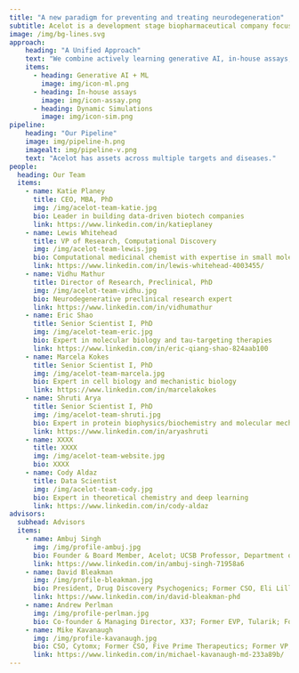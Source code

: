 ```yaml
---
title: "A new paradigm for preventing and treating neurodegeneration"
subtitle: Acelot is a development stage biopharmaceutical company focused on therapies for neurodegenerative disorders. 
image: /img/bg-lines.svg
approach:
    heading: "A Unified Approach"
    text: "We combine actively learning generative AI, in-house assays, and molecular dynamic simulations to unlock novel insights into targeting misfolded proteins where no crystal structures of the target exist."
    items:
      - heading: Generative AI + ML
        image: img/icon-ml.png
      - heading: In-house assays
        image: img/icon-assay.png
      - heading: Dynamic Simulations
        image: img/icon-sim.png
pipeline:
    heading: "Our Pipeline"
    image: img/pipeline-h.png
    imagealt: img/pipeline-v.png
    text: "Acelot has assets across multiple targets and diseases."
people:
  heading: Our Team
  items:
    - name: Katie Planey
      title: CEO, MBA, PhD
      img: /img/acelot-team-katie.jpg
      bio: Leader in building data-driven biotech companies
      link: https://www.linkedin.com/in/katieplaney
    - name: Lewis Whitehead
      title: VP of Research, Computational Discovery
      img: /img/acelot-team-lewis.jpg
      bio: Computational medicinal chemist with expertise in small molecule drug discovery
      link: https://www.linkedin.com/in/lewis-whitehead-4003455/
    - name: Vidhu Mathur
      title: Director of Research, Preclinical, PhD
      img: /img/acelot-team-vidhu.jpg
      bio: Neurodegenerative preclinical research expert
      link: https://www.linkedin.com/in/vidhumathur
    - name: Eric Shao
      title: Senior Scientist I, PhD
      img: /img/acelot-team-eric.jpg
      bio: Expert in molecular biology and tau-targeting therapies
      link: https://www.linkedin.com/in/eric-qiang-shao-824aab100
    - name: Marcela Kokes
      title: Senior Scientist I, PhD
      img: /img/acelot-team-marcela.jpg
      bio: Expert in cell biology and mechanistic biology
      link: https://www.linkedin.com/in/marcelakokes
    - name: Shruti Arya
      title: Senior Scientist I, PhD
      img: /img/acelot-team-shruti.jpg
      bio: Expert in protein biophysics/biochemistry and molecular mechanisms of neurodegenerative diseases
      link: https://www.linkedin.com/in/aryashruti
    - name: XXXX
      title: XXXX
      img: /img/acelot-team-website.jpg
      bio: XXXX
    - name: Cody Aldaz
      title: Data Scientist
      img: /img/acelot-team-cody.jpg
      bio: Expert in theoretical chemistry and deep learning
      link: https://www.linkedin.com/in/cody-aldaz
advisors:
  subhead: Advisors
  items:
    - name: Ambuj Singh
      img: /img/profile-ambuj.jpg
      bio: Founder & Board Member, Acelot; UCSB Professor, Department of Computer Science, Biomolecular Science and Engineering
      link: https://www.linkedin.com/in/ambuj-singh-71958a6
    - name: David Bleakman
      img: /img/profile-bleakman.jpg
      bio: President, Drug Discovery Psychogenics; Former CSO, Eli Lilly Neuroscience; Former CSO, Redpin Therapeutics
      link: https://www.linkedin.com/in/david-bleakman-phd
    - name: Andrew Perlman
      img: /img/profile-perlman.jpg
      bio: Co-founder & Managing Director, X37; Former EVP, Tularik; Former CEO, Innate Immune; Former Director of Clinical Development, Genentech
    - name: Mike Kavanaugh
      img: /img/profile-kavanaugh.jpg
      bio: CSO, Cytomx; Former CSO, Five Prime Therapeutics; Former VP, Novartis Vaccines & Diagnostics
      link: https://www.linkedin.com/in/michael-kavanaugh-md-233a89b/
---
```


